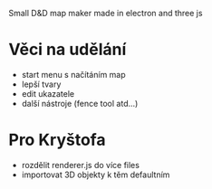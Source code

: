 Small D&D map maker made in electron and three js

# Věci na udělání

* start menu s načítáním map
* lepší tvary
* edit ukazatele
* další nástroje (fence tool atd...)

# Pro Kryštofa

* rozdělit renderer.js do více files
* importovat 3D objekty k těm defaultním